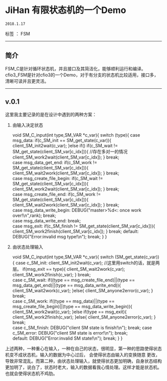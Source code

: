 ﻿# JiHan   有限状态机的一个Demo
    2018.1.17
标签 ： FSM

---
## 简介
FSM_C是针对循环状态机，并且接口及其简洁化，能够顺利运行和编译。
cfio3_FSM是针对cfio3的一个Demo，对于有分支的状态机比较适用，接口多，清晰可读并且更灵活。

 
----------
## v.0.1
这里我主要记录的是在设计中遇到的两种方案：
 1. 由输入决定状态

    void SM_C_input(int type,SM_VAR *c_var){
        switch (type){
        case msg_data:
            if(c_SM_init == SM_get_state(c_var)){
                client_SM_init2wait(c_var);
            }else if()
            if(c_SM_wait != SM_get_state(client_SM_var[c_idx])){ //存在多对一的情况
                client_SM_work2wait(client_SM_var[c_idx]);
            }
            break;    
        case msg_data_get_end:
            if(c_SM_work != SM_get_state(client_SM_var[c_idx])){
                client_SM_wait2work(client_SM_var[c_idx]);
            }
            break;    
        case msg_create_file_begin:
            if(c_SM_wait != SM_get_state(client_SM_var[c_idx])){
                client_SM_work2wait(client_SM_var[c_idx]);
            }
            break;    
        case msg_create_file_end:
            if(c_SM_work != SM_get_state(client_SM_var[c_idx])){
                client_SM_wait2work(client_SM_var[c_idx]);
            }
            break;    
        case msg_data_write_begin:
            DEBUG("master>%d<: once work over!\n",rank);
            break;    
        case msg_data_write_end:
            break;    
        case msg_exit:
            if(c_SM_finish != SM_get_state(client_SM_var[c_idx])){
                client_SM_work2finish(client_SM_var[c_idx]);
            }
            break;
        default:
            DEBUG("Error:invalid msg type!\n");
            break;
        }
    }

 2. 由状态处理输入

    void SM_C_input(int type,SM_VAR *c_var){
        switch (SM_get_state(c_var))
    	{
    	case c_SM_init:
    		client_SM_init2wait(c_var);  //这里用switch的话，就是两层。
    		if(msg_exit == type){
    			client_SM_wait2work(c_var);
    			client_SM_work2finish(c_var);
    		}
    	break;    
    	case c_SM_wait:
    		if((type == msg_create_file_end)||(type == msg_data_get_end)||(type == msg_data_write_end)){
    			client_SM_wait2work(c_var);
    		}else{
    			client_SM_anyone2error(c_var);
    		}
    	break;    
    	case c_SM_work:
    		if((type == msg_data)||(type == msg_create_file_begin)||(type == msg_data_write_begin)){
    			client_SM_work2wait(c_var);
    		}else if(type == msg_exit){
    			client_SM_work2finish(c_var);
    		}else{
    			client_SM_anyone2error(c_var);
    		}
    	break;    
    	case c_SM_finish:
    		DEBUG("client SM state is finish!\n");
    	break;
    	case c_SM_error:
    		DEBUG("client SM state is error!\n");
    	break;    
    	default:
    		DEBUG("Error:invalid SM state!\n");
    	break;
    	}
    }
    
上述两种，一种重心在输入，一种在自己的状态，很明显，第一种的思路使得状态机变不成状态机，输入的数据为中心过后， 会使得状态由输入的变换随意 更改，导致非常混乱。而第二种，由状态处理输入，就使得状态更加明确，自身状态结构更加明了，说白了，状态时老大，输入的数据看我心情处理。这样才能是状态机。也就会使得状态机不鸡肋。